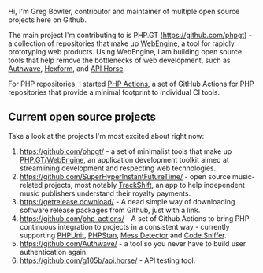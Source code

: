 Hi, I'm Greg Bowler, contributor and maintainer of multiple open source projects here on Github.

The main project I'm contributing to is PHP.GT (https://github.com/phpgt) - a collection of repositories that make up [WebEngine], a tool for rapidly prototyping web products. Using WebEngine, I am building open source tools that help remove the bottlenecks of web development, such as [Authwave], [Hexform], and [API Horse].

For PHP repositories, I started [PHP Actions], a set of GitHub Actions for PHP repositories that provide a minimal footprint to individual CI tools.

## Current open source projects

Take a look at the projects I'm most excited about right now:

1. https://github.com/phpgt/ - a set of minimalist tools that make up [PHP.GT/WebEngine](https://php.gt/webengine), an application development toolkit aimed at streamlining development and respecting web technologies.
2. https://github.com/SuperHyperInstantFutureTime/ - open source music-related projects, most notably [TrackShift], an app to help independent music publishers understand their royalty payments.
3. https://getrelease.download/ - A dead simple way of downloading software release packages from Github, just with a link.
4. https://github.com/php-actions/ - A set of Github Actions to bring PHP continuous integration to projects in a consistent way - currently supporting [PHPUnit], [PHPStan], [Mess Detector] and [Code Sniffer].
5. https://github.com/Authwave/ - a tool so you never have to build user authentication again.
6. https://github.com/g105b/api.horse/ - API testing tool.

[WebEngine]: https://www.php.gt/webengine/
[Authwave]: https://github.com/authwave/
[Hexform]: https://github.com/hexform
[API Horse]: https://github.com/g105b/api.horse/
[PHP Actions]: https://github.com/php-actions/
[TrackShift]: https://www.trackshift.app/
[PHPUnit]: https://github.com/php-actions/phpunit/
[PHPStan]: https://github.com/php-actions/phpstan/
[Mess Detector]: https://github.com/php-actions/phpmd/
[Code Sniffer]: https://github.com/php-actions/phpcs/
